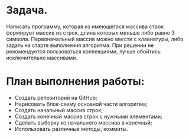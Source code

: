 # Задача.
Написать программу, которая из имеющегося массива строк формирует массив из строк, длина которых меньше либо равно 3 символа. Первоначальный массив можно ввести с клавиатуры, либо задать на старте выполнения алгоритма. При решении не рекомендуется пользоваться коллекциями, лучше обойтись исключительно массивами.
# План выполнения работы:
- Создать репозиторий на GitHub;
- Нарисовать блок-схему основной части алгоритма;
- Создать начальный массив строк;
- Создать конечный массив строк с нужными элементами;
- Сделать выборку из начального массива в конечный;
- Использовать различные методы, коммиты.